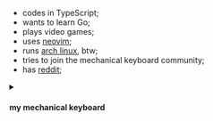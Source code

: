 - codes in TypeScript;
- wants to learn Go;
- plays video games;
- uses [neovim](https://github.com/neovim/neovim);
- runs [arch linux](https://archlinux.org/), btw;
- tries to join the mechanical keyboard community;
- has [reddit](https://www.reddit.com/user/daniil-tsivinsky);

<details>
  <summary><h4>my mechanical keyboard</h4></summary>
  
  Keychron K6 with hotswap. currently using holy pandas with PBT keycaps; all came from Aliexpress :)
  
  <img src="./keyboard.jpg" alt="keyboard should be here" />
</details>
